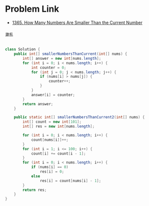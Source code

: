 # Problem Link

- [1365. How Many Numbers Are Smaller Than the Current Number](https://leetcode.com/problems/how-many-numbers-are-smaller-than-the-current-number/)

#### 코드

```java

class Solution {
    public int[] smallerNumbersThanCurrent(int[] nums) {
        int[] answer = new int[nums.length];
        for (int i = 0; i < nums.length; i++) {
            int counter = 0;
            for (int j = 0; j < nums.length; j++) {
                if (nums[i] > nums[j]) {
                    counter++;
                }
            }
            answer[i] = counter;
        }
        return answer;
    }

    public static int[] smallerNumbersThanCurrent2(int[] nums) {
        int[] count = new int[101];
        int[] res = new int[nums.length];

        for (int i = 0; i < nums.length; i++) {
            count[nums[i]]++;
        }
        for (int i = 1; i <= 100; i++) {
            count[i] += count[i - 1];
        }
        for (int i = 0; i < nums.length; i++) {
            if (nums[i] == 0)
                res[i] = 0;
            else
                res[i] = count[nums[i] - 1];
        }
        return res;
    }
}

```
